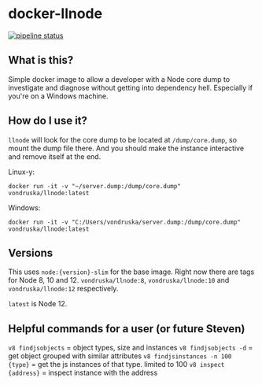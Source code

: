 # docker-llnode

[![pipeline status](https://github.com/vondruska/docker-llnode/workflows/CI/badge.svg)](https://github.com/vondruska/docker-llnode/actions)

## What is this?
Simple docker image to allow a developer with a Node core dump to investigate and diagnose without getting into dependency hell. Especially if you're on a Windows machine.

## How do I use it?

`llnode` will look for the core dump to be located at `/dump/core.dump`, so mount the dump file there. And you should make the instance interactive and remove itself at the end.

Linux-y:
```
docker run -it -v "~/server.dump:/dump/core.dump" vondruska/llnode:latest
```

Windows:
```
docker run -it -v "C:/Users/vondruska/server.dump:/dump/core.dump" vondruska/llnode:latest
```


## Versions

This uses `node:{version}-slim` for the base image. Right now there are tags for Node 8, 10 and 12. `vondruska/llnode:8`,  `vondruska/llnode:10` and `vondruska/llnode:12` respectively.

`latest` is Node 12.

## Helpful commands for a user (or future Steven)

`v8 findjsobjects` = object types, size and instances
`v8 findjsobjects -d` = get object grouped with similar attributes
`v8 findjsinstances -n 100 {type}` = get the js instances of that type. limited to 100
`v8 inspect {address}` = inspect instance with the address
